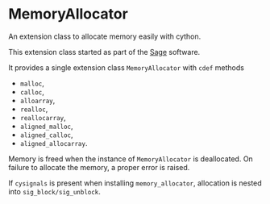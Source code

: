# MemoryAllocator
An extension class to allocate memory easily with cython.

This extension class started as part of the [Sage](https://sagemath.org) software.

It provides a single extension class `MemoryAllocator` with `cdef` methods

- `malloc`,
- `calloc`,
- `alloarray`,
- `realloc`,
- `reallocarray`,
- `aligned_malloc`,
- `aligned_calloc`,
- `aligned_allocarray`.

Memory is freed when the instance of `MemoryAllocator` is deallocated.
On failure to allocate the memory, a proper error is raised.

If `cysignals` is present when installing `memory_allocator`, allocation is nested into `sig_block/sig_unblock`.
